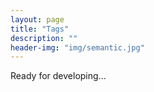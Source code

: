 ```yaml
---
layout: page
title: "Tags"
description: ""  
header-img: "img/semantic.jpg"  
---
```


Ready for developing...

